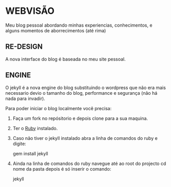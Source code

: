 # WEBVISÃO

Meu blog pessoal abordando minhas experiencias, conhecimentos, e alguns momentos de aborrecimentos (até rima)

## RE-DESIGN

A nova interface do blog é baseada no meu site pessoal.

## ENGINE

O jekyll é a nova engine do blog substituindo o wordpress que não era mais necessario devio o tamanho do blog, performance e segurança (não há nada para invadir).

Para poder iniciar o blog localmente você precisa:
1. Faça um fork no repósitorio e depois clone para a sua maquina.

2. Ter o [Ruby](ruby-lang.org/pt/ "ruby") instalado.

3. Caso não tiver o jekyll instalado abra a linha de comandos do ruby e digite: 

   gem install jekyll

4. Ainda na linha de comandos do ruby navegue até ao root do projecto cd nome da pasta depois é só inserir o comando:

   jekyll